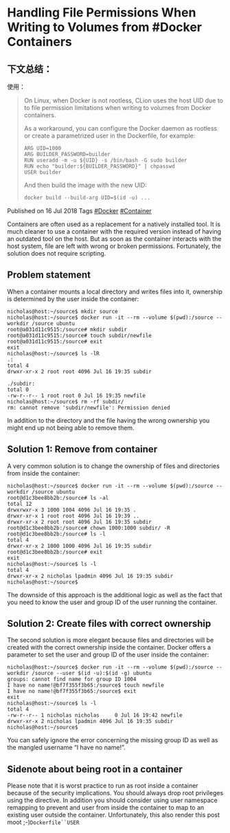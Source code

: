 # Handling File Permissions When Writing to Volumes from #Docker Containers

## 下文总结：

使用：

> On Linux, when Docker is not rootless, CLion uses the host UID due to to file permission limitations when writing to volumes from Docker containers.
>
> As a workaround, you can configure the Docker daemon as rootless or create a parametrized user in the Dockerfile, for example:
>
> ```doc
> ARG UID=1000
> ARG BUILDER_PASSWORD=builder
> RUN useradd -m -u ${UID} -s /bin/bash -G sudo builder
> RUN echo "builder:${BUILDER_PASSWORD}" | chpasswd
> USER builder
> ```
>
> And then build the image with the new UID:
>
> ```dockerfile
> docker build --build-arg UID=$(id -u) ...
> ```



Published on 16 Jul 2018
Tags [#Docker](https://dille.name/blog/tags/#Docker) [#Container](https://dille.name/blog/tags/#Container)

Containers are often used as a replacement for a natively installed tool. It is much cleaner to use a container with the required version instead of having an outdated tool on the host. But as soon as the container interacts with the host system, file are left with wrong or broken permissions. Fortunately, the solution does not require scripting.

## Problem statement

When a container mounts a local directory and writes files into it, ownership is determined by the user inside the container:

```
nicholas@host:~/source$ mkdir source
nicholas@host:~/source$ docker run -it --rm --volume $(pwd):/source --workdir /source ubuntu
root@a031d11c9515:/source# mkdir subdir
root@a031d11c9515:/source# touch subdir/newfile
root@a031d11c9515:/source# exit
exit
nicholas@host:~/source$ ls -lR
.:
total 4
drwxr-xr-x 2 root root 4096 Jul 16 19:35 subdir

./subdir:
total 0
-rw-r--r-- 1 root root 0 Jul 16 19:35 newfile
nicholas@host:~/source$ rm -rf subdir/
rm: cannot remove 'subdir/newfile': Permission denied
```

In addition to the directory and the file having the wrong ownership you might end up not being able to remove them.

## Solution 1: Remove from container

A very common solution is to change the ownership of files and directories from inside the container:

```
nicholas@host:~/source$ docker run -it --rm --volume $(pwd):/source --workdir /source ubuntu
root@d1c3bee8bb2b:/source# ls -al
total 12
drwxrwxr-x 3 1000 1004 4096 Jul 16 19:35 .
drwxr-xr-x 1 root root 4096 Jul 16 19:39 ..
drwxr-xr-x 2 root root 4096 Jul 16 19:35 subdir
root@d1c3bee8bb2b:/source# chown 1000:1000 subdir/ -R
root@d1c3bee8bb2b:/source# ls -l
total 4
drwxr-xr-x 2 1000 1000 4096 Jul 16 19:35 subdir
root@d1c3bee8bb2b:/source# exit
exit
nicholas@host:~/source$ ls -l
total 4
drwxr-xr-x 2 nicholas lpadmin 4096 Jul 16 19:35 subdir
nicholas@host:~/source$
```

The downside of this approach is the additional logic as well as the fact that you need to know the user and group ID of the user running the container.

## Solution 2: Create files with correct ownership

The second solution is more elegant because files and directories will be created with the correct ownership inside the container. Docker offers a parameter to set the user and group ID of the user inside the container:

```
nicholas@host:~/source$ docker run -it --rm --volume $(pwd):/source --workdir /source --user $(id -u):$(id -g) ubuntu
groups: cannot find name for group ID 1004
I have no name!@bf7f355f3b65:/source$ touch newfile
I have no name!@bf7f355f3b65:/source$ exit
exit
nicholas@host:~/source$ ls -l
total 4
-rw-r--r-- 1 nicholas nicholas     0 Jul 16 19:42 newfile
drwxr-xr-x 2 nicholas lpadmin 4096 Jul 16 19:35 subdir
nicholas@host:~/source$
```

You can safely ignore the error concerning the missing group ID as well as the mangled username “I have no name!”.

## Sidenote about being root in a container

Please note that it is worst practice to run as root inside a container because of the security implications. You should always drop root privileges using the directive. In addition you should consider using user namespace remapping to prevent and user from inside the container to map to an existing user outside the container. Unfortunately, this also render this post moot ;-)`Dockerfile``USER`